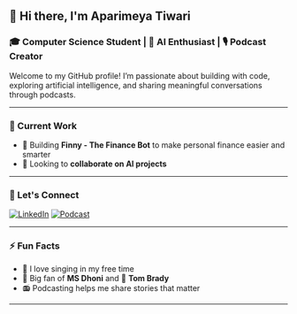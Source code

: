 ## 👋 Hi there, I'm Aparimeya Tiwari

### 🎓 Computer Science Student | 🤖 AI Enthusiast | 🎙️ Podcast Creator

Welcome to my GitHub profile! I’m passionate about building with code, exploring artificial intelligence, and sharing meaningful conversations through podcasts.

---

### 🚀 Current Work
- 🔭 Building **Finny - The Finance Bot** to make personal finance easier and smarter
- 🤝 Looking to **collaborate on AI projects**

---

### 💬 Let's Connect
[![LinkedIn](https://img.shields.io/badge/LinkedIn-blue?logo=linkedin&style=flat-square)](https://www.linkedin.com/in/aparimeya-tiwari-76a252252/)
[![Podcast](https://img.shields.io/badge/Podcast-Listen-blueviolet?logo=spotify&logoColor=white&style=flat-square)](https://youtube.com/@entranceandbeyond?si=m2u_9VbI5Hh_n8aH)

---

### ⚡ Fun Facts
- 🎤 I love singing in my free time
- 🏏 Big fan of **MS Dhoni** and 🏈 **Tom Brady**
- 📻 Podcasting helps me share stories that matter

---

<!--
**AparimeyaTiwari/AparimeyaTiwari** is a ✨ special ✨ repository because its `README.md` (this file) appears on your GitHub profile.
-->
